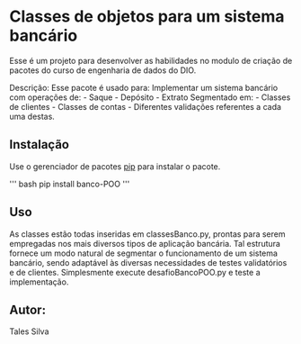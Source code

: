 # Classes de objetos para um sistema bancário 

Esse é um projeto para desenvolver as habilidades no modulo de criação de pacotes do curso de engenharia de dados do DIO.

Descrição:
Esse pacote é usado para:
    Implementar um sistema bancário com operações de:
        - Saque
        - Depósito
        - Extrato
    Segmentado em:
        - Classes de clientes
        - Classes de contas
        - Diferentes validações referentes a cada uma destas.

## Instalação

Use o gerenciador de pacotes [pip](https://pip.pypa.io/en/stable/) para instalar o pacote.

''' bash
pip install banco-POO
'''

## Uso
As classes estão todas inseridas em classesBanco.py, prontas para serem empregadas nos mais diversos tipos de aplicação bancária. 
Tal estrutura fornece um modo natural de segmentar o funcionamento de um sistema bancário, sendo adaptável às diversas necessidades de testes validatórios e de clientes.
Simplesmente execute desafioBancoPOO.py e teste a implementação.

## Autor:
Tales Silva
